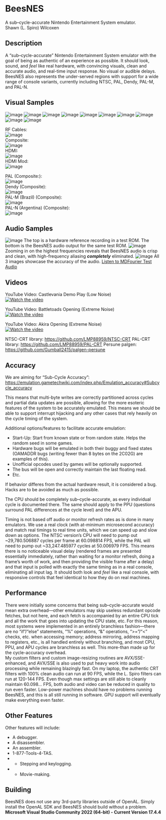 # BeesNES
A sub–cycle-accurate Nintendo Entertainment System emulator.
<br>Shawn (L. Spiro) Wilcoxen  

## Description
A “sub–cycle-accurate” Nintendo Entertainment System emulator with the goal of being as authentic of an experience as possible.  It should look, sound, and _feel_ like real hardware, with convincing visuals, clean and accurate audio, and real-time input response.  No visual or audible delays.  BeesNES also represents the under-served regions with support for a wide range of console variants, currently including NTSC, PAL, Dendy, PAL-M, and PAL-N.

## Visual Samples
![image](https://user-images.githubusercontent.com/7362666/215368977-2cec6ea5-c09e-4824-99e5-0afe3b76409f.png)
![image](https://github.com/L-Spiro/BeesNES/assets/7362666/bab6ad83-b7ee-4835-894b-a905741efda8)
![image](https://user-images.githubusercontent.com/7362666/215369800-608a6db6-fddc-4a46-9b5f-77c501adab5a.png)
![image](https://user-images.githubusercontent.com/7362666/215370725-3092a546-b8f7-488b-ae4e-8d7c7f108cad.png)
![image](https://user-images.githubusercontent.com/7362666/215370366-33903c20-0e75-489a-bb4d-571b08f33bee.png)
![image](https://user-images.githubusercontent.com/7362666/215371089-3480dc0a-a80c-4cc3-8ca4-4a957b25fd0e.png)
![image](https://user-images.githubusercontent.com/7362666/215371867-63a951cb-303a-4222-8094-6a20b5b9999b.png)
![image](https://user-images.githubusercontent.com/7362666/215371958-b742960a-ec5f-47f8-8b8a-7dc55162ffb5.png)
![image](https://github.com/L-Spiro/BeesNES/assets/7362666/0b615d51-0bde-419f-bf91-76e7c91ae991)
![image](https://user-images.githubusercontent.com/7362666/216515134-d5c67d0a-eb4b-4571-84a0-df58dd4a0659.png)

RF Cables:<br>
![image](https://github.com/L-Spiro/BeesNES/assets/7362666/3a596c53-168b-48bd-ace4-00b262c8e10f)<br>
Composite:<br>
![image](https://github.com/L-Spiro/BeesNES/assets/7362666/01721d1b-fd02-4c93-934c-88e9970bf10c)<br>
HDMI:<br>
![image](https://github.com/L-Spiro/BeesNES/assets/7362666/8732d426-64cc-4c7c-9238-e9f70cf6bf26)<br>
HDMI Mod:<br>
![image](https://github.com/L-Spiro/BeesNES/assets/7362666/692e989b-ec8a-4266-913a-ebb921e5e60e)<br>

PAL (Composite:):<br>
![image](https://github.com/L-Spiro/BeesNES/assets/7362666/f7e07a6e-5be8-4d0d-88aa-1aec3ca364ba)<br>
Dendy (Composite):<br>
![image](https://github.com/L-Spiro/BeesNES/assets/7362666/9a944716-ecec-48e4-8861-44ea5c4d3f8a)<br>
PAL-M (Brazil) (Composite):<br>
![image](https://github.com/L-Spiro/BeesNES/assets/7362666/94f9db16-68ef-4d41-9e12-d8f0664e5a13)<br>
PAL-N (Argentina) (Composite):<br>
![image](https://github.com/L-Spiro/BeesNES/assets/7362666/31e763cf-5d1b-406c-a30f-4660fcbe6c63)<br>


## Audio Samples
![image](https://github.com/L-Spiro/BeesNES/assets/7362666/6ad4194f-3699-4617-8ea9-0e89f457d74a)
The top is a hardware reference recording in a test ROM.  The bottom is the BeesNES audio output for the same test ROM.
![image](https://github.com/L-Spiro/BeesNES/assets/7362666/625f0254-2515-460e-bd68-cabb7a669bfe)
Zooming in on the highest frequencies reveals that BeesNES audio is crisp and clean, with high-frequency aliasing **_completely_** eliminated.
![image](https://github.com/L-Spiro/BeesNES/assets/7362666/8d73663c-c233-459f-acfb-e7a62256e4e8)
All 3 images showcase the accuracy of the audio.
[Listen to MDFourier Test Audio](https://www.dropbox.com/scl/fi/pjjrs6j3k7vabfww8xi9h/MDFourTest.wav?rlkey=dhspadervmhr2b4vl3jldpdlc&dl=0)

## Videos
YouTube Video: Castlevania Demo Play (Low Noise)<br>
[![Watch the video](https://img.youtube.com/vi/HyLtecKOjLM/hqdefault.jpg)](https://www.youtube.com/watch?v=HyLtecKOjLM&list=PLM2QRzvCtV12TZcpXrUm1LQnyCgHy5Uxa&index=7) <br>


YouTube Video: Battletoads Opening (Extreme Noise)<br>
[![Watch the video](https://img.youtube.com/vi/K3sVkZFxkvs/hqdefault.jpg)](https://www.youtube.com/watch?v=K3sVkZFxkvs&list=PLM2QRzvCtV12TZcpXrUm1LQnyCgHy5Uxa&index=6)


YouTube Video: Akira Opening (Extreme Noise)<br>
[![Watch the video](https://img.youtube.com/vi/mSZlMw0cPEY/maxresdefault.jpg)](https://www.youtube.com/watch?v=mSZlMw0cPEY&list=PLM2QRzvCtV12TZcpXrUm1LQnyCgHy5Uxa&index=4)

NTSC-CRT library: https://github.com/LMP88959/NTSC-CRT
PAL-CRT library: https://github.com/LMP88959/PAL-CRT
Persune palgen: https://github.com/Gumball2415/palgen-persune

## Accuracy 
We are aiming for “Sub-Cycle Accuracy”: https://emulation.gametechwiki.com/index.php/Emulation_accuracy#Subcycle_accuracy  
	
This means that multi-byte writes are correctly partitioned across cycles and partial data updates are possible, allowing for the more esoteric features of the system to be accurately emulated.  This means we should be able to support interrupt hijacking and any other cases that rely heavily on the cycle timing of the system.  

Additional options/features to facilitate accurate emulation:  
* Start-Up: Start from known state or from random state.  Helps the random seed in some games.  
* Hardware bugs will be emulated in both their buggy and fixed states (OAMADDR bugs (writing fewer than 8 bytes on the 2C02G) are examples of this).  
* Unofficial opcodes used by games will be optionally supported.  
* The bus will be open and correctly maintain the last floating read.  
* Etc.  

If behavior differes from the actual hardware result, it is considered a bug.  Hacks are to be avoided as much as possible.

The CPU should be completely sub–cycle-accurate, as every individual cycle is documented there. The same should apply to the PPU (questions surround PAL differences at the cycle level) and the APU.

Timing is not based off audio or monitor refresh rates as is done in many emulators. We use a real clock (with at-minimum microsecond accuracy) and match real timings to real time units, which we can speed up and slow down as options.  The NTSC version’s CPU will need to pump out ~29,780.506887 cycles per frame at 60.098814 FPS, while the PAL will need to pump out ~33,247.485977 cycles at 50.006979 FPS.  This means there is no noticeable visual delay (rendered frames are presented essentially immediately, rather than waiting for a monitor refresh, doing a frame’s worth of work, and then providing the visible frame after a delay) and that input is polled with exactly the same timing as in a real console, eliminating all input lag.  It should both look and _feel_ like a real console, with responsive controls that feel identical to how they do on real machines.

## Performance
There were initially some concerns that being sub–cycle-accurate would mean extra overhead—other emulators may skip useless redundant opcode fetches, but not here, and each fetch is accompanied by an entire CPU tick and all the work that goes into updating the CPU state, etc.  For this reason, most systems were implemented in an entirely branchless fashion—there are no “if”/“else” statements, “%” operations, “&” operations, “>=”/“<” checks, etc. when accessing memory; address mirroring, address mapping to registers, etc., is all handled entirely without branching, and most CPU, PPU, and APU cycles are branchless as well.  This more-than made up for the cycle-accuracy overhead. <br>
My custom filters and custom image-resizing routines are AVX/SSE-enhanced, and AVX/SSE is also used to put heavy work into audio processing while remaining blazingly fast.  On my laptop, the authentic CRT filters with 100% clean audio can run at 90 FPS, while the L. Spiro filters can run at 120-144 FPS.  Even though max settings are still able to cleanly maintain 60.098… FPS, both audio and video can be reduced in quality to run even faster.  Low-power machines should have no problems running BeesNES, and this is all still running in software.  GPU support will eventually make everything even faster.

## Other Features
Other features will include:  
* A debugger.  
* A disassembler.  
* An assembler.  
* 1-877-Tools-4-TAS.  
* * Stepping and keylogging.  
* * Movie-making.


## Building
BeesNES does not use any 3rd-party libraries outside of OpenAL.  Simply install the OpenAL SDK and BeesNES should build without a problem.
**Microsoft Visual Studio Community 2022 (64-bit) - Current
Version 17.4.4**
